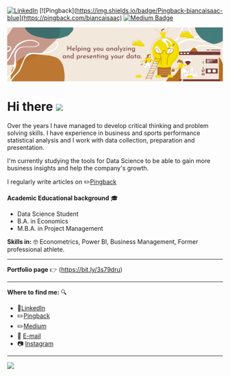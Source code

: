 [![LinkedIn](https://img.shields.io/badge/-biancaisaac-blue?style=flat-square&logo=Linkedin&logoColor=white)](https://www.linkedin.com/in/bianca-rodrigues-isaac/)
[![Pingback](https://img.shields.io/badge/Pingback-biancaisaac-blue](https://pingback.com/biancaisaac)
[![Medium Badge](https://badgen.net/badge/icon/biancaisaac?icon=medium&label)](https://biancarisaac.medium.com/)

<p align="center">
  <img src="https://raw.githubusercontent.com/bianca-isaac/Portfolio/main/images/Capa_linkedin.png" >
</p>

# Hi there <img src="https://raw.githubusercontent.com/iampavangandhi/iampavangandhi/master/gifs/Hi.gif" width="30px"></h2> 




Over the years I have managed to develop critical thinking and problem solving skills.
I have experience in business and sports performance statistical analysis and I work with data collection, preparation and presentation.


I'm currently studying the tools for Data Science to be able to gain more business insights and help the company's growth.

 I regularly write articles on :pencil2:[Pingback](https://pingback.com/biancaisaac)


**Academic Educational background** 🎓
* Data Science Student 
* B.A. in Economics
* M.B.A. in Project Management 



**Skills in:** 🤓 
Econometrics, Power BI, Business Management, Former professional athlete.

---


**Portfolio page** 👉 (https://bit.ly/3s79dru)

---

**Where to find me:** 🔍
* :briefcase:[LinkedIn](https://www.linkedin.com/in/bianca-rodrigues-isaac/)
* :pencil2:[Pingback](https://pingback.com/biancaisaac)
* :pencil2:[Medium](https://biancarisaac.medium.com/) 
* :email: [E-mail](mailto:biancarisaac@gmail.com)
* :camera: [Instagram](https://www.instagram.com/bia.isaac/)

---

![](https://komarev.com/ghpvc/?username=bianca-isaac&color=yellowgreen&style=flat)



